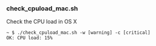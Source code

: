 
### check_cpuload_mac.sh

Check the CPU load in OS X

    ~ $ ./check_cpuload_mac.sh -w [warning] -c [critical]
    OK: CPU load: 15%
    